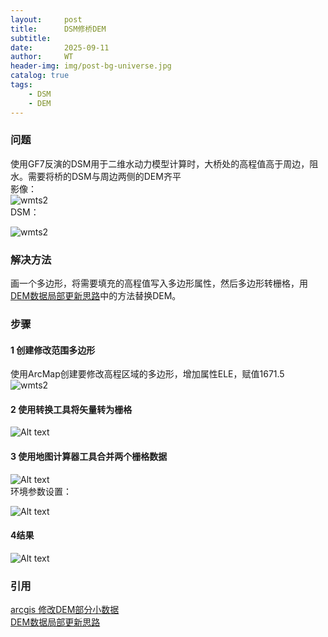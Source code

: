 ```yaml
---
layout:     post
title:      DSM修桥DEM
subtitle:   
date:       2025-09-11
author:     WT
header-img: img/post-bg-universe.jpg
catalog: true
tags:
    - DSM
    - DEM      
---
```


### 问题

使用GF7反演的DSM用于二维水动力模型计算时，大桥处的高程值高于周边，阻水。需要将桥的DSM与周边两侧的DEM齐平   
影像：  
![wmts2](http://www.spatial.pro/img/D20250910_Kibera.png)  
DSM：  

![wmts2](http://www.spatial.pro/img/D20250910_GF7_DSM.png)  


### 解决方法
画一个多边形，将需要填充的高程值写入多边形属性，然后多边形转栅格，用[DEM数据局部更新思路](https://www.spatial.pro/2024/03/19/DEM%E6%95%B0%E6%8D%AE%E5%B1%80%E9%83%A8%E6%9B%B4%E6%96%B0%E6%80%9D%E8%B7%AF/)中的方法替换DEM。

### 步骤
#### 1 创建修改范围多边形  
使用ArcMap创建要修改高程区域的多边形，增加属性ELE，赋值1671.5  
![wmts2](http://www.spatial.pro/img/D20250910_Polygon.png)  

#### 2 使用转换工具将矢量转为栅格
![Alt text](http://www.spatial.pro/img/D20250910_2Rastyer.png)

#### 3 使用地图计算器工具合并两个栅格数据

![Alt text](http://www.spatial.pro/img/D20250910_Rastercalc.png)  
环境参数设置： 

![Alt text](http://www.spatial.pro/img/D20250910_params.png)
#### 4结果

![Alt text](http://www.spatial.pro/img/D20250910_Result.png)


### 引用  
[arcgis 修改DEM部分小数据](https://blog.csdn.net/ggs0709ssg/article/details/121925148)   
[DEM数据局部更新思路](https://www.spatial.pro/2024/03/19/DEM%E6%95%B0%E6%8D%AE%E5%B1%80%E9%83%A8%E6%9B%B4%E6%96%B0%E6%80%9D%E8%B7%AF/)

